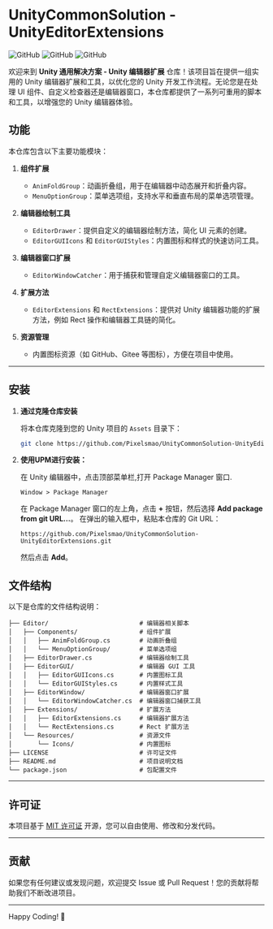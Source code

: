 # UnityCommonSolution - UnityEditorExtensions

![GitHub](https://img.shields.io/badge/Unity-2021.3%2B-blue)
![GitHub](https://img.shields.io/badge/license-MIT-green)
![GitHub](https://img.shields.io/badge/Platform-Windows-red)

欢迎来到 **Unity 通用解决方案 - Unity 编辑器扩展** 仓库！该项目旨在提供一组实用的 Unity 编辑器扩展和工具，以优化您的 Unity
开发工作流程。无论您是在处理 UI 组件、自定义检查器还是编辑器窗口，本仓库都提供了一系列可重用的脚本和工具，以增强您的 Unity
编辑器体验。



## 功能

本仓库包含以下主要功能模块：

1. **组件扩展**
    - `AnimFoldGroup`：动画折叠组，用于在编辑器中动态展开和折叠内容。
    - `MenuOptionGroup`：菜单选项组，支持水平和垂直布局的菜单选项管理。

2. **编辑器绘制工具**
    - `EditorDrawer`：提供自定义的编辑器绘制方法，简化 UI 元素的创建。
    - `EditorGUIIcons` 和 `EditorGUIStyles`：内置图标和样式的快速访问工具。

3. **编辑器窗口扩展**
    - `EditorWindowCatcher`：用于捕获和管理自定义编辑器窗口的工具。

4. **扩展方法**
    - `EditorExtensions` 和 `RectExtensions`：提供对 Unity 编辑器功能的扩展方法，例如 Rect 操作和编辑器工具链的简化。

5. **资源管理**
    - 内置图标资源（如 GitHub、Gitee 等图标），方便在项目中使用。

---

## 安装

1. **通过克隆仓库安装**

   将本仓库克隆到您的 Unity 项目的 `Assets` 目录下：

   ```bash
   git clone https://github.com/Pixelsmao/UnityCommonSolution-UnityEditorExtensions.git
   ```

2. **使用UPM进行安装：**

   在 Unity 编辑器中，点击顶部菜单栏,打开 Package Manager 窗口.

   ```
   Window > Package Manager
   ```

   在 Package Manager 窗口的左上角，点击 **+** 按钮，然后选择 **Add package from git URL...**。
   在弹出的输入框中，粘贴本仓库的 Git URL：

   ```
   https://github.com/Pixelsmao/UnityCommonSolution-UnityEditorExtensions.git
   ```

   然后点击 **Add**。

## 文件结构

以下是仓库的文件结构说明：

```
├── Editor/                         # 编辑器相关脚本
│   ├── Components/                 # 组件扩展
│   │   ├── AnimFoldGroup.cs        # 动画折叠组
│   │   └── MenuOptionGroup/        # 菜单选项组
│   ├── EditorDrawer.cs             # 编辑器绘制工具
│   ├── EditorGUI/                  # 编辑器 GUI 工具
│   │   ├── EditorGUIIcons.cs       # 内置图标工具
│   │   └── EditorGUIStyles.cs      # 内置样式工具
│   ├── EditorWindow/               # 编辑器窗口扩展
│   │   └── EditorWindowCatcher.cs  # 编辑器窗口捕获工具
│   ├── Extensions/                 # 扩展方法
│   │   ├── EditorExtensions.cs     # 编辑器扩展方法
│   │   └── RectExtensions.cs       # Rect 扩展方法
│   └── Resources/                  # 资源文件
│       └── Icons/                  # 内置图标
├── LICENSE                         # 许可证文件
├── README.md                       # 项目说明文档
└── package.json                    # 包配置文件
```

---

## 许可证

本项目基于 [MIT 许可证](LICENSE) 开源，您可以自由使用、修改和分发代码。

---

## 贡献

如果您有任何建议或发现问题，欢迎提交 Issue 或 Pull Request！您的贡献将帮助我们不断改进项目。

---

Happy Coding! 🚀